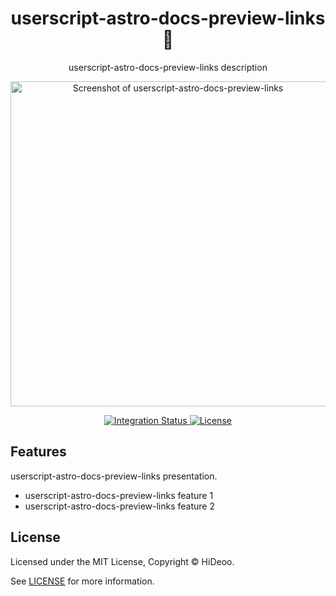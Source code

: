 <div align="center">
  <h1>userscript-astro-docs-preview-links 🚧</h1>
  <p>userscript-astro-docs-preview-links description</p>
  <p>
    <a href="https://dummyimage.com/520x350/121212/cdc8be.png&text=screenshot" title="Screenshot of userscript-astro-docs-preview-links">
      <img alt="Screenshot of userscript-astro-docs-preview-links" src="https://dummyimage.com/520x350/121212/cdc8be.png&text=screenshot" width="520" />
    </a>
  </p>
</div>

<div align="center">
  <a href="https://github.com/HiDeoo/userscript-astro-docs-preview-links/actions/workflows/integration.yml">
    <img alt="Integration Status" src="https://github.com/HiDeoo/userscript-astro-docs-preview-links/actions/workflows/integration.yml/badge.svg" />
  </a>
  <a href="https://github.com/HiDeoo/userscript-astro-docs-preview-links/blob/main/LICENSE">
    <img alt="License" src="https://badgen.net/github/license/HiDeoo/userscript-astro-docs-preview-links" />
  </a>
  <br />
</div>

## Features

userscript-astro-docs-preview-links presentation.

- userscript-astro-docs-preview-links feature 1
- userscript-astro-docs-preview-links feature 2

## License

Licensed under the MIT License, Copyright © HiDeoo.

See [LICENSE](https://github.com/HiDeoo/userscript-astro-docs-preview-links/blob/main/LICENSE) for more information.
